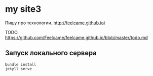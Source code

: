 
# my site3

Пишу про технологии.
http://feelcame.github.io/

TODO. https://github.com/Feelcame/feelcame.github.io/blob/master/todo.md



## Запуск локального сервера
```
bundle install
jekyll serve
```
